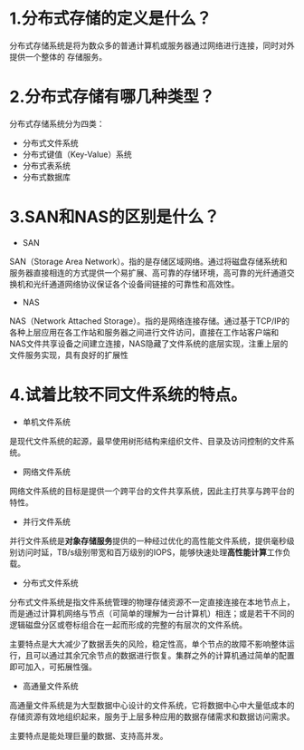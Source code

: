 # 1.分布式存储的定义是什么？

分布式存储系统是将为数众多的普通计算机或服务器通过网络进行连接，同时对外提供一个整体的 存储服务。

# 2.分布式存储有哪几种类型？

分布式存储系统分为四类：

- 分布式文件系统
- 分布式键值（Key-Value）系统
- 分布式表系统
- 分布式数据库

# 3.SAN和NAS的区别是什么？

- SAN

SAN（Storage Area Network）。指的是存储区域网络。通过将磁盘存储系统和服务器直接相连的方式提供一个易扩展、高可靠的存储环境，高可靠的光纤通道交换机和光纤通道网络协议保证各个设备间链接的可靠性和高效性。

- NAS

NAS（Network Attached
Storage）。指的是网络连接存储。通过基于TCP/IP的各种上层应用在各工作站和服务器之间进行文件访问，直接在工作站客户端和NAS文件共享设备之间建立连接，NAS隐藏了文件系统的底层实现，注重上层的文件服务实现，具有良好的扩展性

# 4.试着比较不同文件系统的特点。

- 单机文件系统

是现代文件系统的起源，最早使用树形结构来组织文件、目录及访问控制的文件系统。

- 网络文件系统

网络文件系统的目标是提供一个跨平台的文件共享系统，因此主打共享与跨平台的特性。

- 并行文件系统

并行文件系统是**对象存储服务**提供的一种经过优化的高性能文件系统，提供毫秒级别访问时延，TB/s级别带宽和百万级别的IOPS，能够快速处理**高性能计算**工作负载。

- 分布式文件系统

分布式文件系统是指文件系统管理的物理存储资源不一定直接连接在本地节点上，而是通过计算机网络与节点（可简单的理解为一台计算机）相连；或是若干不同的逻辑磁盘分区或卷标组合在一起而形成的完整的有层次的文件系统。

主要特点是大大减少了数据丢失的风险，稳定性高，单个节点的故障不影响整体运行，且可以通过其余冗余节点的数据进行恢复。集群之外的计算机通过简单的配置即可加入，可拓展性强。

- 高通量文件系统

高通量文件系统是为大型数据中心设计的文件系统，它将数据中心中大量低成本的存储资源有效地组织起来，服务于上层多种应用的数据存储需求和数据访问需求。

主要特点是能处理巨量的数据、支持高并发。